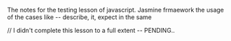 The notes for the testing lesson of javascript.
 Jasmine frmaework
 the usage of the cases like -- describe, it, expect in the same


 // I didn't complete this lesson to a full extent -- PENDING..

 